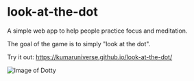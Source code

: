 # look-at-the-dot
A simple web app to help people practice focus and meditation.
  
The goal of the game is to simply "look at the dot".
  
Try it out: https://kumaruniverse.github.io/look-at-the-dot/
  
![Image of Dotty](https://github.com/KumarUniverse/look-at-the-dot/blob/master/look-at-the-dot-screenshot.png)
